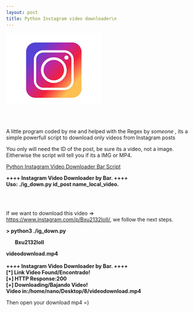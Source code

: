 ```yaml
---
layout: post
title: Python Instagram video downloader\n
---
```


![Instagram Image](/images/index.jpeg)

<br><br>

A little program coded by me and helped with the Regex by *someone* , its a simple powerfull script to download only videos from Instagram posts

You only will need the ID of the post, be sure its a video, not a image. Eitherwise the script will tell you if its a IMG or MP4.

[Python Instagram Video Downloader Bar Script](https://github.com/tiku5/instagram_video_downloader/blob/master/ig_down.py)

<b>
++++ Instagram Video Downloader by Bar. ++++ <br>
Uso: ./ig_down.py id_post name_local_video.
</b>

<br><br>

If we want to download this video => https://www.instagram.com/p/Bxu2132IoII/, we follow the next steps.


<b>> python3 ./ig_down.py <ul>Bxu2132IoII</ul> videodownload.mp4<br><br>
++++ Instagram Video Downloader by Bar. ++++<br>
[*] Link Video Found/Encontrado!<br>
[+] HTTP Response:200<br>
[+] Downloading/Bajando Video!<br>
Video in:/home/nano/Desktop/8/videodownload.mp4
</b>

Then open your download mp4 =)
